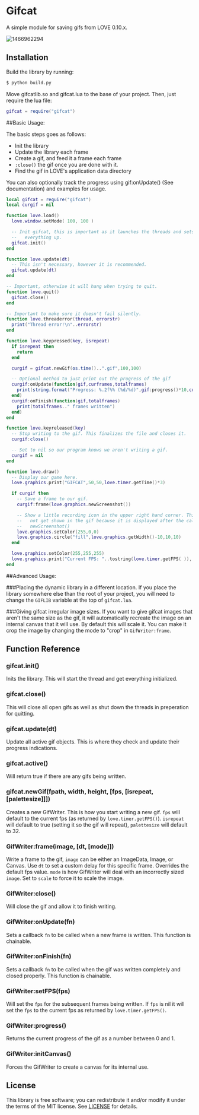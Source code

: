 # Gifcat

A simple module for saving gifs from LOVE 0.10.x.

![1466962294](https://cloud.githubusercontent.com/assets/6189453/16363754/6f27d956-3b89-11e6-9345-71c3d822e1c8.gif)

## Installation
Build the library by running:
```bash
$ python build.py
```

Move gifcatlib.so and gifcat.lua to the base of your project. Then, just
require the lua file:

```lua
gifcat = require("gifcat")
```

##Basic Usage:

The basic steps goes as follows:  
 * Init the library
 * Update the library each frame
 * Create a gif, and feed it a frame each frame
 * `:close()` the gif once you are done with it.
 * Find the gif in LOVE's application data directory

You can also optionally track the progress using gif:onUpdate() (See
documentation) and examples for usage.

```lua
local gifcat = require("gifcat")
local curgif = nil

function love.load()
  love.window.setMode( 100, 100 )

  -- Init gifcat, this is important as it launches the threads and sets
  --   everything up.
  gifcat.init()
end

function love.update(dt)
  -- This isn't necessary, however it is recommended.
  gifcat.update(dt)
end

-- Important, otherwise it will hang when trying to quit.
function love.quit()
  gifcat.close()
end

-- Important to make sure it doesn't fail silently.
function love.threaderror(thread, errorstr)
  print("Thread error!\n"..errorstr)
end

function love.keypressed(key, isrepeat)
  if isrepeat then
    return
  end

  curgif = gifcat.newGif(os.time()..".gif",100,100)

  -- Optional method to just print out the progress of the gif
  curgif:onUpdate(function(gif,curframes,totalframes)
    print(string.format("Progress: %.2f%% (%d/%d)",gif:progress()*10,curframes,totalframes))
  end)
  curgif:onFinish(function(gif,totalframes)
    print(totalframes.." frames written")
  end)
end

function love.keyreleased(key)
  -- Stop writing to the gif. This finalizes the file and closes it.
  curgif:close()

  -- Set to nil so our program knows we aren't writing a gif.
  curgif = nil
end

function love.draw()
  -- Display our game here.
  love.graphics.print("GIFCAT",50,50,love.timer.getTime()*3)

  if curgif then
    -- Save a frame to our gif.
    curgif:frame(love.graphics.newScreenshot())

    -- Show a little recording icon in the upper right hand corner. This will
    --   not get shown in the gif because it is displayed after the call to
    --   newScreenshot()
    love.graphics.setColor(255,0,0)
    love.graphics.circle("fill",love.graphics.getWidth()-10,10,10)
  end

  love.graphics.setColor(255,255,255)
  love.graphics.print("Current FPS: "..tostring(love.timer.getFPS( )), 0, 0)
end
```

##Advanced Usage:

###Placing the dynamic library in a different location.
If you place the library somewhere else than the root of your project, you will
need to change the `GIFLIB` variable at the top of `gifcat.lua`.

###Giving gifcat irregular image sizes.
If you want to give gifcat images that aren't the same size as the gif, it will
automatically recreate the image on an internal canvas that it will use.
By default this will scale it. You can make it crop the image by changing the
mode to "crop" in `GifWriter:frame`.


## Function Reference

### gifcat.init()
Inits the library. This will start the thread and get everything initialized.

### gifcat.close()
This will close all open gifs as well as shut down the threads in preperation for
quitting.

### gifcat.update(dt)
Update all active gif objects. This is where they check and update their progress
indications.

### gifcat.active()
Will return true if there are any gifs being written.

### gifcat.newGif(fpath, width, height, [fps, [isrepeat, [palettesize]]])
Creates a new GifWriter. This is how you start writing a new gif. `fps` will
default to the current fps (as returned by `love.timer.getFPS()`). `isrepeat`
will default to true (setting it so the gif will repeat), `palettesize` will
default to 32.

### GifWriter:frame(image, [dt, [mode]])
Write a frame to the gif, `image` can be either an ImageData, Image, or Canvas.
Use `dt` to set a custom delay for this specific frame. Overrides the default fps
value. `mode` is how GifWriter will deal with an incorrectly sized `image`. Set
to `scale` to force it to scale the image.

### GifWriter:close()
Will close the gif and allow it to finish writing.

### GifWriter:onUpdate(fn)
Sets a callback `fn` to be called when a new frame is written. This function is
chainable.

### GifWriter:onFinish(fn)
Sets a callback `fn` to be called when the gif was written completely and closed
properly. This function is chainable.

### GifWriter:setFPS(fps)
Will set the `fps` for the subsequent frames being written. If `fps` is nil it
will set the `fps` to the current fps as returned by `love.timer.getFPS()`.

### GifWriter:progress()
Returns the current progress of the gif as a number between 0 and 1.

### GifWriter:initCanvas()
Forces the GifWriter to create a canvas for its internal use.


## License

This library is free software; you can redistribute it and/or modify it under
the terms of the MIT license. See [LICENSE](LICENSE) for details.
